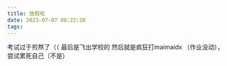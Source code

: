 ```yaml
---
title: 放假啦
date: 2023-07-07 08:22:20
tags:
---
```

考试过于煎熬了（（
最后是飞出学校的
然后就是疯狂打maimaidx （作业没动），尝试累死自己（不是）
